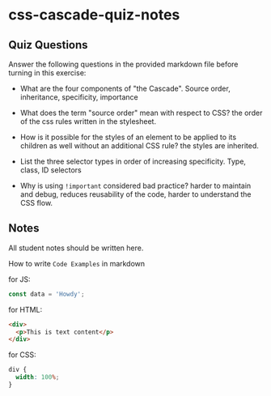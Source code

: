 # css-cascade-quiz-notes

## Quiz Questions

Answer the following questions in the provided markdown file before turning in this exercise:

- What are the four components of "the Cascade".
  Source order, inheritance, specificity, importance
- What does the term "source order" mean with respect to CSS?
  the order of the css rules written in the stylesheet.
- How is it possible for the styles of an element to be applied to its children as well without an additional CSS rule?
  the styles are inherited.

- List the three selector types in order of increasing specificity.
  Type, class, ID selectors
- Why is using `!important` considered bad practice?
  harder to maintain and debug, reduces reusability of the code, harder to understand the CSS flow.

## Notes

All student notes should be written here.

How to write `Code Examples` in markdown

for JS:

```javascript
const data = 'Howdy';
```

for HTML:

```html
<div>
  <p>This is text content</p>
</div>
```

for CSS:

```css
div {
  width: 100%;
}
```
